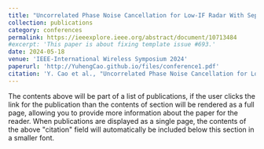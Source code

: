 ```yaml
---
title: "Uncorrelated Phase Noise Cancellation for Low-IF Radar With Separate Reference Sources of Dual PLLs"
collection: publications
category: conferences
permalink: https://ieeexplore.ieee.org/abstract/document/10713484
#excerpt: 'This paper is about fixing template issue #693.'
date: 2024-05-18
venue: 'IEEE-International Wireless Symposium 2024'
paperurl: 'http://YuhengCao.github.io/files/conference1.pdf'
citation: 'Y. Cao et al., "Uncorrelated Phase Noise Cancellation for Low-IF Radar With Separate Reference Sources of Dual PLLs," 2024 IEEE MTT-S International Wireless Symposium (IWS), Beijing, China, 2024, pp. 1-3, doi: 10.1109/IWS61525.2024.10713484.'
---
```


The contents above will be part of a list of publications, if the user clicks the link for the publication than the contents of section will be rendered as a full page, allowing you to provide more information about the paper for the reader. When publications are displayed as a single page, the contents of the above "citation" field will automatically be included below this section in a smaller font.

